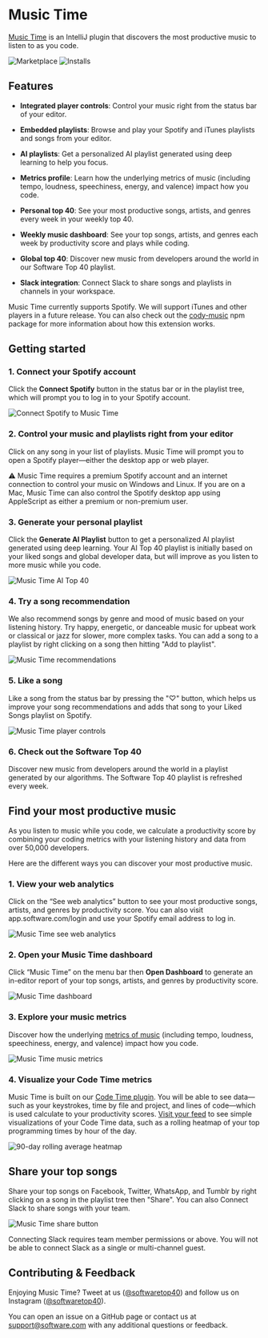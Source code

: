 # Music Time

[Music Time](https://www.software.com/music-time) is an IntelliJ plugin that discovers the most productive music to listen to as you code.

![Marketplace](https://img.shields.io/jetbrains/plugin/v/14143-music-time.svg)
![Installs](https://img.shields.io/jetbrains/plugin/d/14143-music-time)

## Features

-   **Integrated player controls**: Control your music right from the status bar of your editor.

-   **Embedded playlists**: Browse and play your Spotify and iTunes playlists and songs from your editor.

-   **AI playlists**: Get a personalized AI playlist generated using deep learning to help you focus.

-   **Metrics profile**: Learn how the underlying metrics of music (including tempo, loudness, speechiness, energy, and valence) impact how you code.

-   **Personal top 40**: See your most productive songs, artists, and genres every week in your weekly top 40.

-   **Weekly music dashboard**: See your top songs, artists, and genres each week by productivity score and plays while coding.

-   **Global top 40**: Discover new music from developers around the world in our Software Top 40 playlist.

-   **Slack integration**: Connect Slack to share songs and playlists in channels in your workspace.

Music Time currently supports Spotify. We will support iTunes and other players in a future release. You can also check out the [cody-music](https://www.npmjs.com/package/cody-music) npm package for more information about how this extension works.

## Getting started

### **1. Connect your Spotify account**

Click the **Connect Spotify** button in the status bar or in the playlist tree, which will prompt you to log in to your Spotify account.

![Connect Spotify to Music Time](https://swdc-intellij.s3-us-west-1.amazonaws.com/music-time-connect-spotify.png)

### **2. Control your music and playlists right from your editor**

Click on any song in your list of playlists. Music Time will prompt you to open a Spotify player—either the desktop app or web player.

⚠️ Music Time requires a premium Spotify account and an internet connection to control your music on Windows and Linux. If you are on a Mac, Music Time can also control the Spotify desktop app using AppleScript as either a premium or non-premium user.

### **3. Generate your personal playlist**

Click the **Generate AI Playlist** button to get a personalized AI playlist generated using deep learning. Your AI Top 40 playlist is initially based on your liked songs and global developer data, but will improve as you listen to more music while you code. 

![Music Time AI Top 40](https://swdc-intellij.s3-us-west-1.amazonaws.com/music-time-ai-playlist.png)

### **4. Try a song recommendation**

We also recommend songs by genre and mood of music based on your listening history. Try happy, energetic, or danceable music for upbeat work or classical or jazz for slower, more complex tasks. You can add a song to a playlist by right clicking on a song then hitting "Add to playlist".

![Music Time recommendations](https://swdc-intellij.s3-us-west-1.amazonaws.com/music-time-recommendations.png)

### **5. Like a song**

Like a song from the status bar by pressing the "♡" button, which helps us improve your song recommendations and adds that song to your Liked Songs playlist on Spotify.

![Music Time player controls](https://swdc-intellij.s3-us-west-1.amazonaws.com/music-time-player-controls.png)

### **6. Check out the Software Top 40**

Discover new music from developers around the world in a playlist generated by our algorithms. The Software Top 40 playlist is refreshed every week.

## Find your most productive music

As you listen to music while you code, we calculate a productivity score by combining your coding metrics with your listening history and data from over 50,000 developers.

Here are the different ways you can discover your most productive music.

### **1. View your web analytics**

Click on the “See web analytics” button to see your most productive songs, artists, and genres by productivity score. You can also visit app.software.com/login and use your Spotify email address to log in.

![Music Time see web analytics](https://swdc-intellij.s3-us-west-1.amazonaws.com/music-time-see-web-analytics.png)

### **2. Open your Music Time dashboard**

Click “Music Time” on the menu bar then **Open Dashboard** to generate an in-editor report of your top songs, artists, and genres by productivity score.

![Music Time dashboard](https://swdc-intellij.s3-us-west-1.amazonaws.com/music-time-open-dashboard.png)

### **3. Explore your music metrics**

Discover how the underlying [metrics of music](https://app.software.com/music/metrics) (including tempo, loudness, speechiness, energy, and valence) impact how you code.

![Music Time music metrics](https://swdc-vscode.s3-us-west-1.amazonaws.com/music-metrics.png)

### **4. Visualize your Code Time metrics**

Music Time is built on our [Code Time plugin](https://github.com/swdotcom/swdc-intellij). You will be able to see data—such as your keystrokes, time by file and project, and lines of code—which is used calculate to your productivity scores. [Visit your feed](https://app.software.com) to see simple visualizations of your Code Time data, such as a rolling heatmap of your top programming times by hour of the day.

![90-day rolling average heatmap](https://swdc-vscode.s3-us-west-1.amazonaws.com/average-heatmap.png)

## Share your top songs

Share your top songs on Facebook, Twitter, WhatsApp, and Tumblr by right clicking on a song in the playlist tree then "Share". You can also Connect Slack to share songs with your team.

![Music Time share button](https://swdc-intellij.s3-us-west-1.amazonaws.com/music-time-share-menu.png)

Connecting Slack requires team member permissions or above. You will not be able to connect Slack as a single or multi-channel guest.

## Contributing & Feedback

Enjoying Music Time? Tweet at us ([@softwaretop40](https://twitter.com/softwaretop40)) and follow us on Instagram ([@softwaretop40](https://www.instagram.com/softwaretop40/)).

You can open an issue on a GitHub page or contact us at [support@software.com](mailto:support@software.com) with any additional questions or feedback.